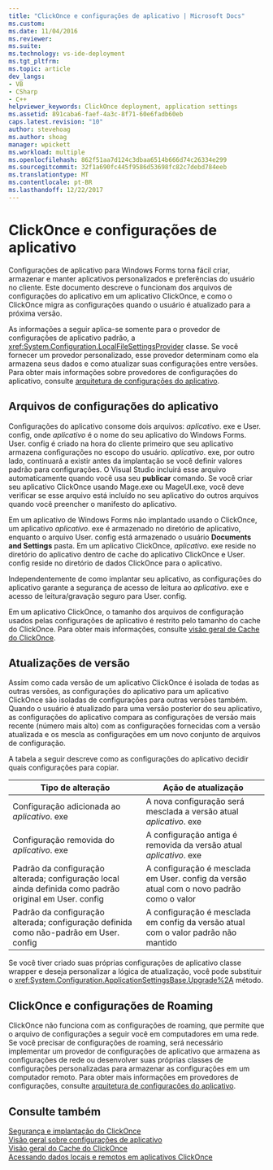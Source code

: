 ```yaml
---
title: "ClickOnce e configurações de aplicativo | Microsoft Docs"
ms.custom: 
ms.date: 11/04/2016
ms.reviewer: 
ms.suite: 
ms.technology: vs-ide-deployment
ms.tgt_pltfrm: 
ms.topic: article
dev_langs:
- VB
- CSharp
- C++
helpviewer_keywords: ClickOnce deployment, application settings
ms.assetid: 891caba6-faef-4a3c-8f71-60e6fadb60eb
caps.latest.revision: "10"
author: stevehoag
ms.author: shoag
manager: wpickett
ms.workload: multiple
ms.openlocfilehash: 862f51aa7d124c3dbaa6514b666d74c26334e299
ms.sourcegitcommit: 32f1a690fc445f9586d53698fc82c7debd784eeb
ms.translationtype: MT
ms.contentlocale: pt-BR
ms.lasthandoff: 12/22/2017
---
```

# <a name="clickonce-and-application-settings"></a>ClickOnce e configurações de aplicativo
Configurações de aplicativo para Windows Forms torna fácil criar, armazenar e manter aplicativos personalizados e preferências do usuário no cliente. Este documento descreve o funcionam dos arquivos de configurações do aplicativo em um aplicativo ClickOnce, e como o ClickOnce migra as configurações quando o usuário é atualizado para a próxima versão.  
  
 As informações a seguir aplica-se somente para o provedor de configurações de aplicativo padrão, a <xref:System.Configuration.LocalFileSettingsProvider> classe. Se você fornecer um provedor personalizado, esse provedor determinam como ela armazena seus dados e como atualizar suas configurações entre versões. Para obter mais informações sobre provedores de configurações do aplicativo, consulte [arquitetura de configurações do aplicativo](/dotnet/framework/winforms/advanced/application-settings-architecture).  
  
## <a name="application-settings-files"></a>Arquivos de configurações do aplicativo  
 Configurações do aplicativo consome dois arquivos: *aplicativo*. exe e User. config, onde *aplicativo* é o nome do seu aplicativo do Windows Forms. User. config é criado na hora do cliente primeiro que seu aplicativo armazena configurações no escopo do usuário. *aplicativo*. exe, por outro lado, continuará a existir antes da implantação se você definir valores padrão para configurações. O Visual Studio incluirá esse arquivo automaticamente quando você usa seu **publicar** comando. Se você criar seu aplicativo ClickOnce usando Mage.exe ou MageUI.exe, você deve verificar se esse arquivo está incluído no seu aplicativo do outros arquivos quando você preencher o manifesto do aplicativo.  
  
 Em um aplicativo de Windows Forms não implantado usando o ClickOnce, um aplicativo *aplicativo*. exe é armazenado no diretório de aplicativo, enquanto o arquivo User. config está armazenado o usuário **Documents and Settings**  pasta. Em um aplicativo ClickOnce, *aplicativo*. exe reside no diretório do aplicativo dentro de cache do aplicativo ClickOnce e User. config reside no diretório de dados ClickOnce para o aplicativo.  
  
 Independentemente de como implantar seu aplicativo, as configurações do aplicativo garante a segurança de acesso de leitura ao *aplicativo*. exe e acesso de leitura/gravação seguro para User. config.  
  
 Em um aplicativo ClickOnce, o tamanho dos arquivos de configuração usados pelas configurações de aplicativo é restrito pelo tamanho do cache do ClickOnce. Para obter mais informações, consulte [visão geral de Cache do ClickOnce](../deployment/clickonce-cache-overview.md).  
  
## <a name="version-upgrades"></a>Atualizações de versão  
 Assim como cada versão de um aplicativo ClickOnce é isolada de todas as outras versões, as configurações do aplicativo para um aplicativo ClickOnce são isoladas de configurações para outras versões também. Quando o usuário é atualizado para uma versão posterior do seu aplicativo, as configurações do aplicativo compara as configurações de versão mais recente (número mais alto) com as configurações fornecidas com a versão atualizada e os mescla as configurações em um novo conjunto de arquivos de configuração.  
  
 A tabela a seguir descreve como as configurações do aplicativo decidir quais configurações para copiar.  
  
|Tipo de alteração|Ação de atualização|  
|--------------------|--------------------|  
|Configuração adicionada ao *aplicativo*. exe|A nova configuração será mesclada a versão atual *aplicativo*. exe|  
|Configuração removida do *aplicativo*. exe|A configuração antiga é removida da versão atual *aplicativo*. exe|  
|Padrão da configuração alterada; configuração local ainda definida como padrão original em User. config|A configuração é mesclada em User. config da versão atual com o novo padrão como o valor|  
|Padrão da configuração alterada; configuração definida como não-padrão em User. config|A configuração é mesclada em config da versão atual com o valor padrão não mantido|  
  
 Se você tiver criado suas próprias configurações de aplicativo classe wrapper e deseja personalizar a lógica de atualização, você pode substituir o <xref:System.Configuration.ApplicationSettingsBase.Upgrade%2A> método.  
  
## <a name="clickonce-and-roaming-settings"></a>ClickOnce e configurações de Roaming  
 ClickOnce não funciona com as configurações de roaming, que permite que o arquivo de configurações a seguir você em computadores em uma rede. Se você precisar de configurações de roaming, será necessário implementar um provedor de configurações de aplicativo que armazena as configurações de rede ou desenvolver suas próprias classes de configurações personalizadas para armazenar as configurações em um computador remoto. Para obter mais informações em provedores de configurações, consulte [arquitetura de configurações do aplicativo](/dotnet/framework/winforms/advanced/application-settings-architecture).  
  
## <a name="see-also"></a>Consulte também  
 [Segurança e implantação do ClickOnce](../deployment/clickonce-security-and-deployment.md)   
 [Visão geral sobre configurações de aplicativo](/dotnet/framework/winforms/advanced/application-settings-overview)   
 [Visão geral do Cache do ClickOnce](../deployment/clickonce-cache-overview.md)   
 [Acessando dados locais e remotos em aplicativos ClickOnce](../deployment/accessing-local-and-remote-data-in-clickonce-applications.md)
